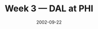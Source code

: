 ---
layout: game
title: Week 3 — DAL at PHI
season: 2002
game_id: 2002_03_DAL_PHI
week: 3
date: 2002-09-22
home_team: PHI
away_team: DAL
final_home: 
final_away: 
pbp_url: /assets/data/pbp/2002/2002_03_DAL_PHI.csv.gz
---